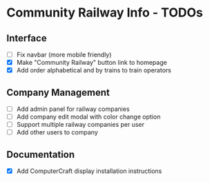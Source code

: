 # Community Railway Info - TODOs

## Interface
- [ ] Fix navbar (more mobile friendly)
- [x] Make "Community Railway" button link to homepage
- [x] Add order alphabetical and by trains to train operators

## Company Management
- [ ] Add admin panel for railway companies
- [ ] Add company edit modal with color change option
- [ ] Support multiple railway companies per user
- [ ] Add other users to company

## Documentation
- [x] Add ComputerCraft display installation instructions